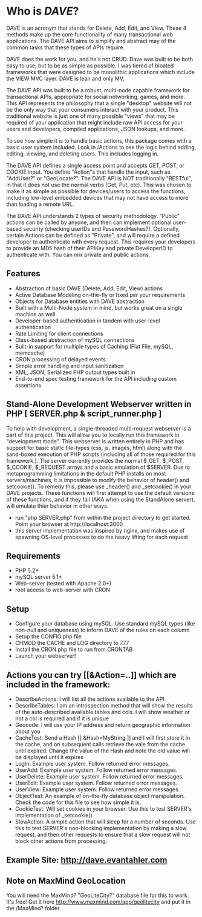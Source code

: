 Who is _DAVE_?
============

DAVE is an acronym that stands for Delete, Add, Edit, and View. These 4 methods make up the core functionality of many transactional web applications. The DAVE API aims to simplify and abstract may of the common tasks that these types of APIs require.

DAVE does the work for you, and he's not CRUD.  Dave was built to be both easy to use, but to be as simple as possible.  I was tiered of bloated frameworks that were designed to be monolithic applications which include the VIEW MVC layer. DAVE is lean and only MV.

The DAVE API was built to be a robust, multi-node capable framework for transactional APIs, appropriate for social networking, games, and more. This API represents the philosophy that a single "desktop" website will not be the only way that your consumers interact with your product. This traditional website is just one of many possible "views" that may be required of your application that might include raw API access for your users and developers, compiled applications, JSON lookups, and more.

To see how simple it is to handle basic actions, this package comes with a basic user system included. Look in /Actions to see the logic behind adding, editing, viewing, and deleting users. This includes logging in.

The DAVE API defines a single access point and accepts GET, POST, or COOKIE input. You define "Action"s that handle the input, such as "AddUser?" or "GeoLocate?". The DAVE API is NOT traditionally "RESTful", in that it does not use the normal verbs (Get, Put, etc). This was chosen to make it as simple as possible for devices/users to access the functions, including low-level embedded devices that may not have access to more than loading a remote URL.

The DAVE API understands 2 types of security methodology. "Public" actions can be called by anyone, and then can implement optional user-based security (checking userIDs and PasswordHashes?). Optionally, certain Actions can be defined as "Private", and will require a defined developer to authenticate with every request. This requires your developers to provide an MD5 hash of their APIKey and private DeveloperID to authenticate with. You can mix private and public actions.

Features
--------
* Abstraction of basic DAVE (Delete, Add, Edit, View) actions
* Active Database Modeling on-the-fly or fixed per your requirements
* Objects for Database entities with DAVE abstraction
* Built with a Multi-Node system in mind, but works great on a single machine as well
* Developer-based authentication in tandem with user-level authentication
* Rate Limiting for client connections
* Class-based abstraction of mySQL connections
* Built-in support for multiple types of Caching (Flat File, mySQL, memcache)
* CRON processing of delayed events
* Simple error handling and input sanitization
* XML, JSON, Serialized PHP output types built in
* End-to-end spec testing framework for the API including custom assertions

Stand-Alone Development Webserver written in PHP [ SERVER.php & script_runner.php ]
-----------------------------------------------------------------------------------
To help with development, a single-threaded multi-request webserver is a part of this project.  This will allow you to locally run this framework in "development mode".  This webserver is written entirely in PHP and has support for basic static file-types (css, js, images, html) along with the sand-boxed execution of PHP scripts (including all of those required for this framework.).  The server currently provides the normal $_GET, $_POST, $_COOKIE, $_REQUEST arrays and a basic emulation of $SERVER.  Due to metaprogramming limitations in the default PHP installs on most servers/machines, it is impossible to modify the behavior of header() and setcookie().  To remedy this, please use _header() and _setcookie() in your DAVE projects.  These functions will first attempt to use the default versions of these functions, and if they fail (AKA when using the StandAlone server), will emulate thier behavior in other ways.
* run "php SERVER.php" from within the project directory to get started.  Point your browser at http://localhost:3000 
* this server implementation was inspired by nginx, and makes use of spawning OS-level processes to do the heavy lifting for each request

Requirements
------------
* PHP 5.2+
* mySQL server 5.1+
* Web-server (tested with Apache 2.0+)
* root access to web-server with CRON

Setup
-----
* Configure your database using mySQL.  Use standard mySQL types (like non-null and uniqueness) to inform DAVE of the rules on each column
* Setup the CONFIG.php file
* CHMOD the CACHE and LOG directory to 777
* Install the CRON.php file to run from CRONTAB
* Launch your webserver!

Actions you can try [[&Action=..]] which are included in the framework:
-----------------------------------------------------------------------
* DescribeActions: I will list all the actions available to the API
* DescribeTables: I am an introspection method that will show the results of the auto-described available tables and cols.  I will show weather or not a col is required and if it is unique
* Geocode: I will use your IP address and return geographic information about you
* CacheTest: Send a Hash [[ &Hash=MyString ]] and I will first store it in the cache, and on subsequent calls retrieve the vale from the cache until expired.  Change the value of the Hash and note the old value will be displayed until it expires
* LogIn: Example user system.  Follow returned error messages.
* UserAdd: Example user system.  Follow returned error messages.
* UserDelete: Example user system.  Follow returned error messages.
* UserEdit: Example user system.  Follow returned error messages.
* UserView: Example user system.  Follow returned error messages.
* ObjectTest: An example of on-the-fly database object manipulation.  Check the code for this file to see how simple it is.
* CookieTest: Will set cookies in your browser.  Use this to test SERVER's implementation of _setcookie()
* SlowAction: A simple action that will sleep for a number of seconds.  Use this to test SERVER's non-blocking implementation by making a slow request, and then other requests to ensure that a slow request will not block other actions from processing.
	
Example Site: http://dave.evantahler.com
----------------------------------------

Note on MaxMind GeoLocation
---------------------------
You will need the MaxMind? "GeoLiteCity?" database file for this to work. It's free! Get it here http://www.maxmind.com/app/geolitecity and put it in the /MaxMind? folder.
